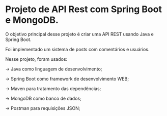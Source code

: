 # Projeto de API Rest com Spring Boot e MongoDB.

O objetivo principal desse projeto é criar uma API REST usando Java e Spring Boot.

Foi implementado um sistema de posts com comentários e usuários.

Nesse projeto, foram usados:

-> Java como linguagem de desenvolvimento;

-> Spring Boot como framework de desenvolvimento WEB;

-> Maven para tratamento das dependências;

-> MongoDB como banco de dados;

-> Postman para requisições JSON;
